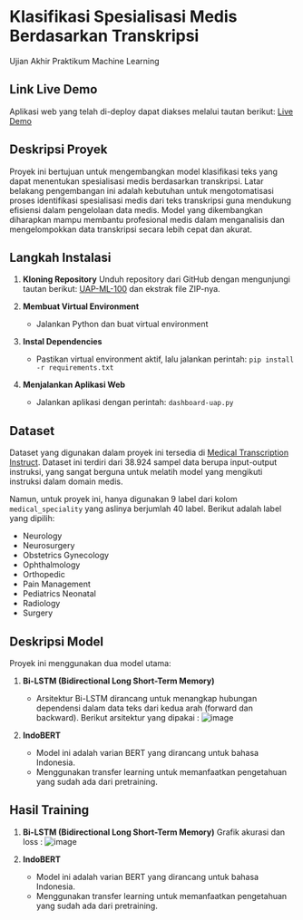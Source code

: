 # Klasifikasi Spesialisasi Medis Berdasarkan Transkripsi
Ujian Akhir Praktikum Machine Learning

## Link Live Demo
Aplikasi web yang telah di-deploy dapat diakses melalui tautan berikut: [Live Demo](https://uap-ml-100-oeoclrtazm5ygyf2jjn8an.streamlit.app/)


## Deskripsi Proyek
Proyek ini bertujuan untuk mengembangkan model klasifikasi teks yang dapat menentukan spesialisasi medis berdasarkan transkripsi. Latar belakang pengembangan ini adalah kebutuhan untuk mengotomatisasi proses identifikasi spesialisasi medis dari teks transkripsi guna mendukung efisiensi dalam pengelolaan data medis. Model yang dikembangkan diharapkan mampu membantu profesional medis dalam menganalisis dan mengelompokkan data transkripsi secara lebih cepat dan akurat.

## Langkah Instalasi

1. **Kloning Repository**
   Unduh repository dari GitHub dengan mengunjungi tautan berikut: [UAP-ML-100](https://github.com/Dhafx/UAP-ML-100) dan ekstrak file ZIP-nya.

2. **Membuat Virtual Environment**
   - Jalankan Python dan buat virtual environment 

3. **Instal Dependencies**
   - Pastikan virtual environment aktif, lalu jalankan perintah: `pip install -r requirements.txt`
     
4. **Menjalankan Aplikasi Web**
   - Jalankan aplikasi dengan perintah: `dashboard-uap.py`
  
## Dataset
Dataset yang digunakan dalam proyek ini tersedia di [Medical Transcription Instruct](https://huggingface.co/datasets/DataFog/medical-transcription-instruct). Dataset ini terdiri dari 38.924 sampel data berupa input-output instruksi, yang sangat berguna untuk melatih model yang mengikuti instruksi dalam domain medis.

Namun, untuk proyek ini, hanya digunakan 9 label dari kolom `medical_speciality` yang aslinya berjumlah 40 label. Berikut adalah label yang dipilih:

- Neurology
- Neurosurgery
- Obstetrics Gynecology
- Ophthalmology
- Orthopedic
- Pain Management
- Pediatrics Neonatal
- Radiology
- Surgery
  
## Deskripsi Model
Proyek ini menggunakan dua model utama:

1. **Bi-LSTM (Bidirectional Long Short-Term Memory)**
   - Arsitektur Bi-LSTM dirancang untuk menangkap hubungan dependensi dalam data teks dari kedua arah (forward dan backward).
   Berikut arsitektur yang dipakai :
   ![image](https://github.com/user-attachments/assets/83b5860a-b3f6-457a-a587-7cff40c57ef2)

2. **IndoBERT**
   - Model ini adalah varian BERT yang dirancang untuk bahasa Indonesia.
   - Menggunakan transfer learning untuk memanfaatkan pengetahuan yang sudah ada dari pretraining.


## Hasil Training
1. **Bi-LSTM (Bidirectional Long Short-Term Memory)**
   Grafik akurasi dan loss :
   ![image](https://github.com/user-attachments/assets/36864484-a695-46f3-931c-63a852f24ab4)


3. **IndoBERT**
   - Model ini adalah varian BERT yang dirancang untuk bahasa Indonesia.
   - Menggunakan transfer learning untuk memanfaatkan pengetahuan yang sudah ada dari pretraining.




